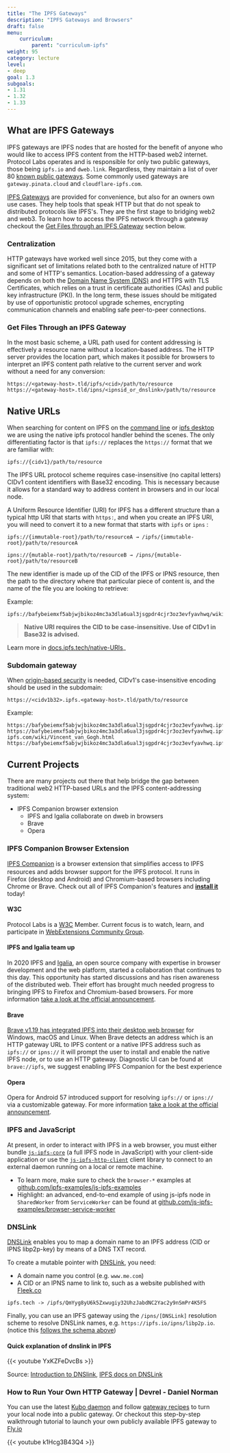 ```yaml
---
title: "The IPFS Gateways"
description: "IPFS Gateways and Browsers"
draft: false
menu:
    curriculum:
        parent: "curriculum-ipfs"
weight: 95
category: lecture
level:
- deep
goal: 1.3
subgoals:
- 1.31
- 1.32
- 1.33
---
```

## What are IPFS Gateways
IPFS gateways are IPFS nodes that are hosted for the benefit of anyone who would like to access IPFS content from the HTTP-based web2 internet. Protocol Labs operates and is responsible for only two public gateways, those being `ipfs.io` and `dweb.link`. Regardless, they maintain a list of over 80 [known public gateways](https://ipfs.github.io/public-gateway-checker/). Some commonly used gateways are `gateway.pinata.cloud` and `cloudflare-ipfs.com`.

[IPFS Gateways](https://docs.ipfs.io/how-to/address-ipfs-on-web/#http-gateways) are provided for convenience, but also for an owners own use cases. They help tools that speak HTTP but that do not speak to distributed protocols like IPFS's. They are the first stage to bridging web2 and web3. To learn how to access the IPFS network through a gateway checkout the [Get Files through an IPFS Gateway](#get-files-through-an-ipfs-gateway) section below.

### Centralization
HTTP gateways have worked well since 2015, but they come with a significant set of limitations related both to the centralized nature of HTTP and some of HTTP's semantics. Location-based addressing of a gateway depends on both the [Domain Name System (DNS)](https://www.cloudflare.com/learning/dns/what-is-dns/) and HTTPS with TLS Certificates, which relies on a trust in certificate authorities (CAs) and public key infrastructure (PKI). In the long term, these issues should be mitigated by use of opportunistic protocol upgrade schemes, encrypting communication channels and enabling safe peer-to-peer connections.

### Get Files Through an IPFS Gateway
In the most basic scheme, a URL path used for content addressing is effectively a resource name without a location-based address. The HTTP server provides the location part, which makes it possible for browsers to interpret an IPFS content path relative to the current server and work without a need for any conversion:

```
https://<gateway-host>.tld/ipfs/<cid>/path/to/resource
https://<gateway-host>.tld/ipns/<ipnsid_or_dnslink>/path/to/resource
```

## Native URLs

When searching for content on IPFS on the [command line](/curriculum/ipfs/basics) or [ipfs desktop](/curriculum/ipfs/desktop-tutorial) we are using the native ipfs protocol handler behind the scenes. The only differentiating factor is that `ipfs://` replaces the `https://` format that we are familiar with:

```
ipfs://{cidv1}/path/to/resource
```
The IPFS URL protocol scheme requires case-insensitive (no capital letters) CIDv1 content identifiers with Base32 encoding. This is necessary because it allows for a standard way to address content in browsers and in our local node.

A Uniform Resource Identifier (URI) for IPFS has a different structure than a typical http URI that starts with `https:`, and when you create an IPFS URI, you will need to convert it to a new format that starts with `ipfs` or `ipns` :

``` 
ipfs://{immutable-root}/path/to/resourceA → /ipfs/{immutable-root}/path/to/resourceA

ipns://{mutable-root}/path/to/resourceB → /ipns/{mutable-root}/path/to/resourceB
```

The new identifier is made up of the CID of the IPFS or IPNS resource, then the path to the directory where that particular piece of content is, and the name of the file you are looking to retrieve: 

Example:

```
ipfs://bafybeiemxf5abjwjbikoz4mc3a3dla6ual3jsgpdr4cjr3oz3evfyavhwq/wiki/Vincent_van_Gogh.html
```

> **Native URI requires the CID to be case-insensitive. Use of CIDv1 in Base32 is advised.**

Learn more in [docs.ipfs.tech/native-URIs](https://docs.ipfs.tech/how-to/address-ipfs-on-web/#native-urls)_

### Subdomain gateway

When [origin-based security](https://en.wikipedia.org/wiki/Same-origin_policy) is needed, CIDv1's case-insensitive encoding should be used in the subdomain:

    https://<cidv1b32>.ipfs.<gateway-host>.tld/path/to/resource

Example:

    https://bafybeiemxf5abjwjbikoz4mc3a3dla6ual3jsgpdr4cjr3oz3evfyavhwq.ipfs.dweb.link/wiki/
    https://bafybeiemxf5abjwjbikoz4mc3a3dla6ual3jsgpdr4cjr3oz3evfyavhwq.ipfs.cf-ipfs.com/wiki/Vincent_van_Gogh.html
    https://bafybeiemxf5abjwjbikoz4mc3a3dla6ual3jsgpdr4cjr3oz3evfyavhwq.ipfs.localhost:8080/wiki/


## Current Projects
There are many projects out there that help bridge the gap between traditional web2 HTTP-based URLs and the IPFS content-addressing system:

- IPFS Companion browser extension
    - IPFS and Igalia collaborate on dweb in browsers
    - Brave
    - Opera

### IPFS Companion Browser Extension

[IPFS Companion](https://github.com/ipfs-shipyard/ipfs-companion#ipfs-companion) is a browser extension that simplifies access to IPFS resources and adds browser support for the IPFS protocol. It runs in <img src="https://unpkg.com/@browser-logos/firefox@2.0.0/firefox_16x16.png" width="16" height="16">Firefox (desktop and Android) and Chromium-based browsers including Chrome or Brave. Check out all of IPFS Companion's features and [**install it**](https://github.com/ipfs/ipfs-companion#install-ipfs-companion) today!

#### W3C

Protocol Labs is a [W3C](https://www.w3.org/Consortium/) Member. Current focus is to watch, learn, and participate in [WebExtensions Community Group](https://www.w3.org/community/webextensions/).

#### IPFS and Igalia team up

In 2020 IPFS and [Igalia](https://www.igalia.com/), an open source company with expertise in browser development and the web platform, started a collaboration that continues to this day. This opportunity has started discussions and has risen awareness of the distributed web. Their effort has brought much needed progress to bringing IPFS to Firefox and Chromium-based browsers. For more information [take a look at the official announcement](https://blog.ipfs.io/2021-01-15-ipfs-and-igalia-collaborate-on-dweb-in-browsers/).

#### Brave
[Brave v1.19 has integrated IPFS into their desktop web browser](https://brave.com/brave-integrates-ipfs/) for Windows, macOS and Linux. When Brave detects an address which is an HTTP gateway URL to IPFS content or a native IPFS address such as `ipfs://` or `ipns://` it will prompt the user to install and enable the native IPFS node, or to use an HTTP gateway.
Diagnostic UI can be found at `brave://ipfs`, we suggest enabling IPFS Companion for the best experience

#### Opera
Opera for Android 57 introduced support for resolving `ipfs://` or `ipns://` via a customizable gateway.
For more information [take a look at the official announcement](https://blog.ipfs.io/2020-03-30-ipfs-in-opera-for-android/).

### IPFS and JavaScript

At present, in order to interact with IPFS in a web browser, you must either bundle [`js-ipfs-core`](https://www.npmjs.com/package/ipfs-core) (a full IPFS node in JavaScript) with your client-side application or use the [`js-ipfs-http-client`](https://www.npmjs.com/package/ipfs-http-client) client library to connect to an external daemon running on a local or remote machine.

- To learn more, make sure to check the `browser-*` examples at [github.com/ipfs-examples/js-ipfs-examples](https://github.com/ipfs-examples/js-ipfs-examples/tree/master/examples)
- Highlight: an advanced, end-to-end example of using js-ipfs node in `SharedWorker` from `ServiceWorker` can be found at [github.com/js-ipfs-examples/browser-service-worker](https://github.com/ipfs-examples/js-ipfs-examples/tree/master/examples/browser-service-worker)


### DNSLink

[DNSLink](https://dnslink.dev) enables you to map a domain name to an IPFS address (CID or IPNS libp2p-key) by means of a DNS TXT record.

To create a mutable pointer with [DNSLink](https://docs.ipfs.io/concepts/dnslink/), you need:
- A domain name you control (e.g. `www.me.com`)
- A CID or an IPNS name to link to, such as a website published with [Fleek.co](https://fleek.co/)

```
ipfs.tech -> /ipfs/QmYyg8yU6k5Zxwugiy32UhzJabdNC2Yac2y9nSmPr4K5FS
```

Finally, you can use an IPFS gateway using the `/ipns/[DNSLink]` resolution scheme to resolve DNSLink names, e.g. `https://ipfs.io/ipns/libp2p.io`. (notice this [follows the schema above](#get-files-through-an-ipfs-gateway))

#### Quick explanation of dnslink in IPFS

{{< youtube YxKZFeDvcBs >}}

Source: [Introduction to DNSlink](https://dnslink.dev/#introduction), [IPFS docs on DNSLink](https://docs.ipfs.tech/concepts/dnslink/)

### How to Run Your Own HTTP Gateway | Devrel - Daniel Norman

You can use the latest [Kubo daemon](https://github.com/ipfs/go-ipfs) and follow [gateway recipes](https://github.com/ipfs/go-ipfs/blob/master/docs/config.md#gateway-recipes) to turn your local node into a public gateway. Or checkout this step-by-step walkthrough tutorial to launch your own publicly available IPFS gateway to [Fly.io](https://fly.io/)

{{< youtube k1Hcg3B43Q4 >}}